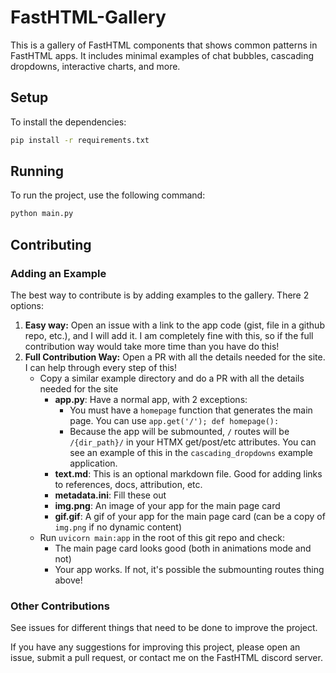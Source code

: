 # FastHTML-Gallery

This is a gallery of FastHTML components that shows common patterns in FastHTML apps. It includes minimal examples of chat bubbles, cascading dropdowns, interactive charts, and more.

## Setup

To install the dependencies:

```bash
pip install -r requirements.txt
```

## Running

To run the project, use the following command:

```bash
python main.py
```

## Contributing

### Adding an Example

The best way to contribute is by adding examples to the gallery.  There 2 options:

1. **Easy way:**  Open an issue with a link to the app code (gist, file in a github repo, etc.), and I will add it.  I am completely fine with this, so if the full contribution way would take more time than you have do this!
1. **Full Contribution Way:**  Open a PR with all the details needed for the site.  I can help through every step of this! 
    + Copy a similar example directory and do a PR with all the details needed for the site
      + **app.py**: Have a normal app, with 2 exceptions:
          + You must have a `homepage` function that generates the main page.  You can use `app.get('/'); def homepage():` 
          + Because the app will be submounted, `/` routes will be `/{dir_path}/` in your HTMX get/post/etc attributes.  You can see an example of this in the `cascading_dropdowns` example application.
       + **text.md**: This is an optional markdown file.  Good for adding links to references, docs, attribution, etc.
       + **metadata.ini**: Fill these out
       + **img.png**:  An image of your app for the main page card
       + **gif.gif**:  A gif of your app for the main page card (can be a copy of `img.png` if no dynamic content)
    + Run `uvicorn main:app` in the root of this git repo and check:
        + The main page card looks good (both in animations mode and not)
        + Your app works.  If not, it's possible the submounting routes thing above!

### Other Contributions

See issues for different things that need to be done to improve the project.

If you have any suggestions for improving this project, please open an issue, submit a pull request, or contact me on the FastHTML discord server.
